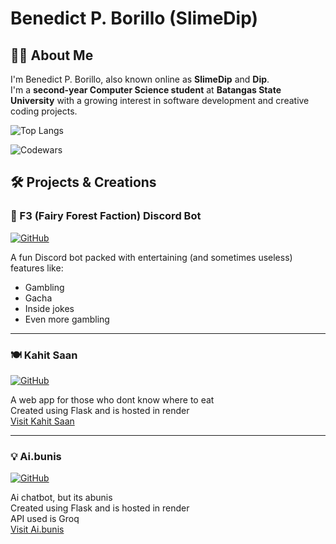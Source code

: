 # Benedict P. Borillo (SlimeDip)   

## 👨‍💻 About Me
I'm Benedict P. Borillo, also known online as **SlimeDip** and **Dip**.  
I'm a  **second-year Computer Science student** at **Batangas State University** with a growing interest in software development and creative coding projects.

![Top Langs](https://github-readme-stats.vercel.app/api/top-langs/?username=SlimeDip&layout=compact&theme=dark&hide=Tex)   

![Codewars](https://github.r2v.ch/codewars?user=SlimeDip&top_languages=true&theme=dark)

## 🛠️ Projects & Creations

### 🤖 F3 (Fairy Forest Faction) Discord Bot
[![GitHub](https://img.shields.io/badge/GitHub-Repository-blue?style=flat-square&logo=github)](https://github.com/SlimeDip/F3-discord-bot)

A fun Discord bot packed with entertaining (and sometimes useless) features like:
- Gambling
- Gacha
- Inside jokes
- Even more gambling

---

### 🍽️ Kahit Saan
[![GitHub](https://img.shields.io/badge/GitHub-Repository-blue?style=flat-square&logo=github)](https://github.com/SlimeDip/Kahit-Saan)

A web app for those who dont know where to eat   
Created using Flask and is hosted in render   
[Visit Kahit Saan](https://kahit-saan.onrender.com)

---

### 💡 Ai.bunis
[![GitHub](https://img.shields.io/badge/GitHub-Repository-blue?style=flat-square&logo=github)]([https://github.com/SlimeDip/Kahit-Saan](https://github.com/SlimeDip/Ai.bunis-Chat-Bot))

Ai chatbot, but its abunis   
Created using Flask and is hosted in render   
API used is Groq   
[Visit Ai.bunis](https://ai-bunis-chat-bot.onrender.com)
